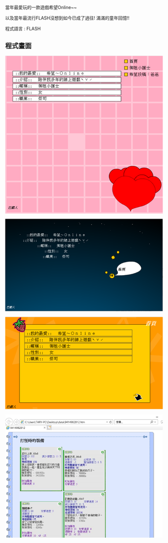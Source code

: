 
當年最愛玩的一款遊戲希望Online~~

以及當年最流行FLASH沒想到如今已成了過往! 滿滿的童年回憶!!

程式語言 : FLASH

## 程式畫面

![avatar](./Image/01.png)

![avatar](./Image/02.png)

![avatar](./Image/03.png)

![avatar](./Image/04.png)

